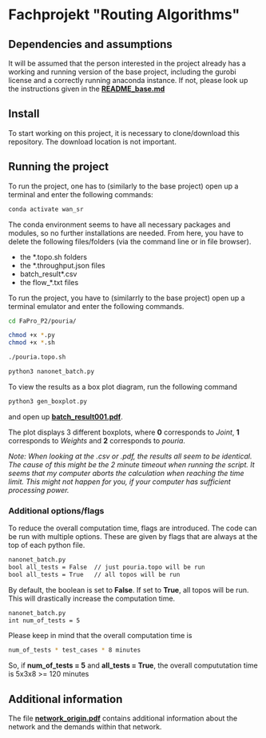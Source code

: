 # Fachprojekt "Routing Algorithms"
## Dependencies and assumptions
It will be assumed that the person interested in the project already has a working and running version of the base project, including the gurobi license and a correctly running anaconda instance. 
If not, please look up the instructions given in the **[README_base.md](README_base.md)**

## Install
To start working on this project, it is necessary to clone/download this repository.
The download location is not important.

## Running the project
To run the project, one has to (similarly to the base project) open up a terminal and enter the following commands:

```bash
conda activate wan_sr
```
The conda environment seems to have all necessary packages and modules, so no further installations are needed.
From here, you have to delete the following files/folders (via the command line or in file browser).
* the *.topo.sh folders
* the *.throughput.json files
* batch_result*.csv
* the flow_*.txt files

To run the project, you have to (similarrly to the base project) open up a terminal emulator and enter the following commands.
```bash
cd FaPro_P2/pouria/
```
```bash
chmod +x *.py
chmod +x *.sh
```
```bash
./pouria.topo.sh
```
```bash
python3 nanonet_batch.py
```
To view the results as a box plot diagram, run the following command
```bash
python3 gen_boxplot.py
```
and open up **[batch_result001.pdf](batch_result001.pdf)**.

The plot displays 3 different boxplots, where **0** corresponds to *Joint*, **1** corresponds to *Weights* and **2** corresponds to *pouria*.

*Note: When looking at the .csv or .pdf, the results all seem to be identical. The cause of this might be the 2 minute timeout when running the script. It seems that my computer aborts the calculation when reaching the time limit. This might not happen for you, if your computer has sufficient processing power.*

### Additional options/flags
To reduce the overall computation time, flags are introduced.
The code can be run with multiple options.
These are given by flags that are always at the top of each python file.
```bash
nanonet_batch.py
bool all_tests = False  // just pouria.topo will be run
bool all_tests = True   // all topos will be run
```
By default, the boolean is set to **False**.
If set to **True**, all topos will be run.
This will drastically increase the computation time.
```bash
nanonet_batch.py
int num_of_tests = 5
```
Please keep in mind that the overall computation time is 
```bash
num_of_tests * test_cases * 8 minutes
```
So, if **num_of_tests = 5** and **all_tests = True**, the overall compututation time is 5x3x8 >= 120 minutes

## Additional information
The file **[network_origin.pdf](network_origin.pdf)** contains additional information about the network and the demands within that network.